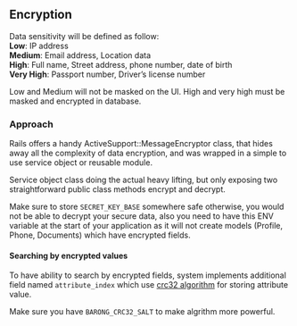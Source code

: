 ## Encryption

Data sensitivity will be defined as follow:\
**Low**: IP address\
**Medium**: Email address, Location data\
**High**: Full name, Street address, phone number, date of birth\
**Very High**: Passport number, Driver’s license number

Low and Medium will not be masked on the UI.
High and very high must be masked and encrypted in database.

### Approach
Rails offers a handy ActiveSupport::MessageEncryptor class, that hides away all the complexity of data encryption, and was wrapped in a simple to use service object or reusable module.

Service object class doing the actual heavy lifting, but only exposing two straightforward public class methods encrypt and decrypt.

Make sure to store `SECRET_KEY_BASE` somewhere safe otherwise, you would not be able to decrypt your secure data, also you need to have this ENV variable at the start of your application as it will not create models (Profile, Phone, Documents) which have encrypted fields.

#### Searching by encrypted values

To have ability to search by encrypted fields, system implements additional field named `attribute_index` which use [crc32 algorithm](http://www.sunshine2k.de/articles/coding/crc/understanding_crc.html) for storing attribute value.

Make sure you have `BARONG_CRC32_SALT` to make algrithm more powerful.